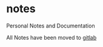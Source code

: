 # notes
Personal Notes and Documentation

All Notes have been moved to [gitlab](https://gitlab.com/jengel/notes)
